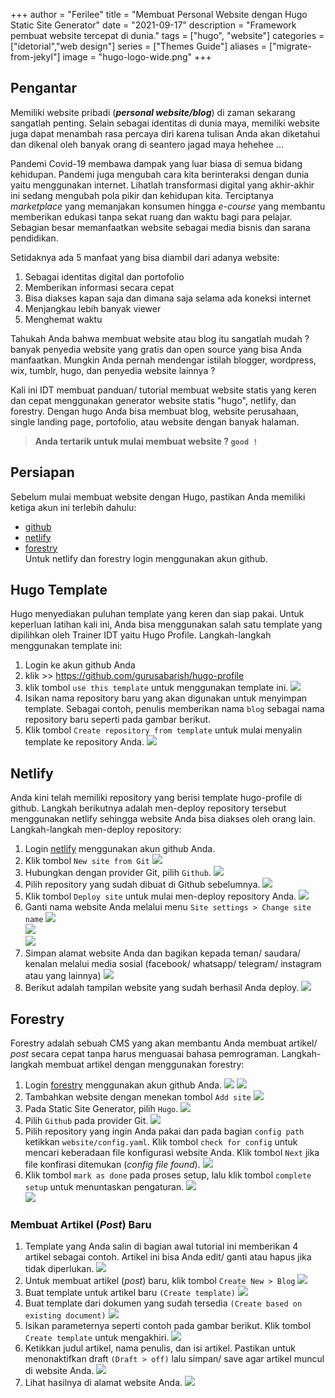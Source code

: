  +++
author = "Ferilee"
title = "Membuat Personal Website dengan Hugo Static Site Generator"
date = "2021-09-17"
description = "Framework pembuat website tercepat di dunia."
tags = ["hugo", "website"]
categories = ["idetorial","web design"]
series = ["Themes Guide"]
aliases = ["migrate-from-jekyl"]
image = "hugo-logo-wide.png"
+++

## Pengantar
Memiliki website pribadi (***personal website/blog***) di zaman sekarang sangatlah penting. Selain sebagai identitas di dunia maya, memiliki website juga dapat menambah rasa percaya diri karena tulisan Anda akan diketahui dan dikenal oleh banyak orang di seantero jagad maya hehehee ...
<!--more-->

Pandemi Covid-19 membawa dampak yang luar biasa di semua bidang kehidupan. Pandemi juga mengubah cara kita berinteraksi dengan dunia yaitu menggunakan internet. Lihatlah transformasi digital yang akhir-akhir ini sedang mengubah pola pikir dan kehidupan kita. Terciptanya *marketplace* yang memanjakan konsumen hingga _e-course_ yang membantu memberikan edukasi tanpa sekat ruang dan waktu bagi para pelajar. Sebagian besar memanfaatkan website sebagai media bisnis dan sarana pendidikan.

Setidaknya ada 5 manfaat yang bisa diambil dari adanya website:
1. Sebagai identitas digital dan portofolio
2. Memberikan informasi secara cepat
3. Bisa diakses kapan saja dan dimana saja selama ada koneksi internet
4. Menjangkau lebih banyak viewer
5. Menghemat waktu

Tahukah Anda bahwa membuat website atau blog itu sangatlah mudah ? banyak penyedia website yang gratis dan open source yang bisa Anda manfaatkan. Mungkin Anda pernah mendengar istilah blogger, wordpress, wix, tumblr, hugo, dan penyedia website lainnya ?

Kali ini IDT membuat panduan/ tutorial membuat website statis yang keren dan cepat menggunakan generator website statis "hugo", netlify, dan forestry. Dengan hugo Anda bisa membuat blog, website perusahaan, single landing page, portofolio, atau website dengan banyak halaman.

>**Anda tertarik untuk mulai membuat website ? `good !`**

## Persiapan
Sebelum mulai membuat website dengan Hugo, pastikan Anda memiliki ketiga akun ini terlebih dahulu:
* [github](github.com)
* [netlify](netlify.com)
* [forestry](forestry.io)\
Untuk netlify dan forestry login menggunakan akun github.

## Hugo Template
Hugo menyediakan puluhan template yang keren dan siap pakai. Untuk keperluan latihan kali ini, Anda bisa menggunakan salah satu template yang dipilihkan oleh Trainer IDT yaitu Hugo Profile.
Langkah-langkah menggunakan template ini:
1. Login ke akun github Anda
2. klik >> https://github.com/gurusabarish/hugo-profile
3. klik tombol `use this template` untuk menggunakan template ini.
![](01-use-this-template.png)
4. Isikan nama repository baru yang akan digunakan untuk menyimpan template. Sebagai contoh, penulis memberikan nama `blog` sebagai nama repository baru seperti pada gambar berikut.
5. Klik tombol `Create repository from template` untuk mulai menyalin template ke repository Anda.
![](02-nama-repo.png)

## Netlify
Anda kini telah memiliki repository yang berisi template hugo-profile di github. Langkah berikutnya adalah men-deploy repository tersebut menggunakan netlify sehingga website Anda bisa diakses oleh orang lain.
Langkah-langkah men-deploy repository:
1. Login [netlify](https://app.netlify.com) menggunakan akun github Anda.
2. Klik tombol `New site from Git`
![](03-new-site-from-git.png)
3. Hubungkan dengan provider Git, pilih `Github`.
![](04-connect-to-git.png)
4. Pilih repository yang sudah dibuat di Github sebelumnya.
![](05-pilih-repo-netlify.png)
5. Klik tombol `Deploy site` untuk mulai men-deploy repository Anda.
![](06-deploy-site.png)
6. Ganti nama website Anda melalui menu `Site settings > Change site name`
![](07-site-setting.png)\
![](08-change-site-name.png)\
![](09-site-name.png)
7. Simpan alamat website Anda dan bagikan kepada teman/ saudara/ kenalan melalui media sosial (facebook/ whatsapp/ telegram/ instagram atau yang lainnya)
![](10-alamat-netlify.png)
8. Berikut adalah tampilan website yang sudah berhasil Anda deploy.
![](11-preview-site.png)

## Forestry
Forestry adalah sebuah CMS yang akan membantu Anda membuat artikel/ _post_ secara cepat tanpa harus menguasai bahasa pemrograman.
Langkah-langkah membuat artikel dengan menggunakan forestry:
1. Login [forestry](https://forestry.io/) menggunakan akun github Anda.
![](12-login-forestry.png)
![](13-login-via-github.png)
2. Tambahkan website dengan menekan tombol `Add site`
![](14-tambahkan-situs.png)
3. Pada Static Site Generator, pilih `Hugo`.
![](15-pilih-ssg.png)
4. Pilih `Github` pada provider Git.
![](16-pilih-provider-git.png)
5. Pilih repository yang ingin Anda pakai dan pada bagian `config path` ketikkan `website/config.yaml`. Klik tombol `check for config` untuk mencari keberadaan file konfigurasi website Anda. Klik tombol `Next` jika file konfirasi ditemukan (_config file found_).
![](17-pilih-repository.png)
6. Klik tombol `mark as done` pada proses setup, lalu klik tombol `complete setup` untuk menuntaskan pengaturan.
![](18-mark-all-as-done.png)\
![](19-complete-setup.png)
### Membuat Artikel (_Post_) Baru
1. Template yang Anda salin di bagian awal tutorial ini memberikan 4 artikel sebagai contoh. Artikel ini bisa Anda edit/ ganti atau hapus jika tidak diperlukan.
![](20-jumlah-post.png)
2. Untuk membuat artikel (_post_) baru, klik tombol `Create New > Blog`
![](21-membuat-post-baru.png)
3. Buat template untuk artikel baru `(Create template)`
![](22-membuat-template-blog.png)
4. Buat template dari dokumen yang sudah tersedia `(Create based on existing document)`
![](23-pilih-dari-dokumen-yangada.png)
5. Isikan parameternya seperti contoh pada gambar berikut. Klik tombol `Create template` untuk mengakhiri.
![](24-isikan-parameternya.png)
6. Ketikkan judul artikel, nama penulis, dan isi artikel. Pastikan untuk menonaktifkan draft `(Draft > off)` lalu simpan/ save agar artikel muncul di website Anda.
![](25-isi-semua-field.png)
7. Lihat hasilnya di alamat website Anda.
![](26-view-site.png)
